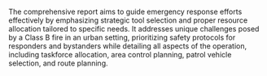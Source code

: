 The comprehensive report aims to guide emergency response efforts effectively by emphasizing strategic tool selection and proper resource allocation tailored to specific needs. It addresses unique challenges posed by a Class B fire in an urban setting, prioritizing safety protocols for responders and bystanders while detailing all aspects of the operation, including taskforce allocation, area control planning, patrol vehicle selection, and route planning.